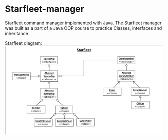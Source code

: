 # Starfleet-manager
Starfleet command manager implemented with Java. 
The Starfleet manager was built as a part of a Java OOP course to practice Classes, interfaces and inheritance

Starfleet diagram:
![alt text](./starfleet_omap.png?raw=true)

